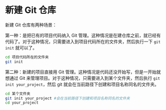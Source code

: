 # 新建 Git 仓库

新建 Git 仓库有两种场景：

第一种：是把已有的项目代码纳入 Git 管理。这种情况是在建仓库之前，就已经有代码了。对于这种情况，只需要进入到项目代码所在的文件夹，然后执行一下 `git init` 就可以了。

```bash
cd 项目代码所在的文件夹
git init
```

第二种：新建的项目直接用 Git 管理。这种情况是代码还没开始写，但是一开始就想通过 Git 来管理项目。对于这种情况，只需要进入到某个文件夹，然后执行 `git init your_project`，然后 git 就会在当前路径下创建和项目名称同名的文件夹。

```bash
cd 某个文件夹
git init your_project #会在当前路径下创建和项目名称同名的文件夹
cd your_project
```

